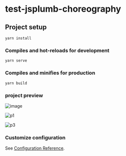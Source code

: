 # test-jsplumb-choreography

## Project setup

```
yarn install
```

### Compiles and hot-reloads for development

```
yarn serve
```

### Compiles and minifies for production

```
yarn build
```

### project preview

![image](https://github.com/WangHao1221/jsplumbWithVue/raw/master/assets/p2.png)

![p1](/Users/wanghao/Desktop/test-jsplumb-choreography/src/assets/p1.png)

![p3](/Users/wanghao/Desktop/test-jsplumb-choreography/src/assets/p3.png)

### Customize configuration

See [Configuration Reference](https://cli.vuejs.org/config/).
